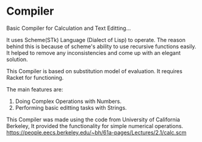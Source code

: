 # Compiler
Basic Compiler for Calculation and Text Editting...

It uses Scheme(STk) Language (Dialect of Lisp) to operate. The reason behind this is because of scheme's ability to use recursive functions easily.
It helped to remove any inconsistencies and come up with an elegant solution.

This Compiler is based on substitution model of evaluation. It requires Racket for functioning.

The main features are:
1. Doing Complex Operations with Numbers.
2. Performing basic editting tasks with Strings.

This Compiler was made using the code from University of California Berkeley, It provided the functionality for simple numerical operations.   
https://people.eecs.berkeley.edu/~bh/61a-pages/Lectures/2.1/calc.scm
